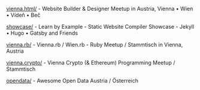 

[vienna.html/](vienna.html) - Website Builder & Designer Meetup in Austria, Vienna • Wien • Vídeň • Beč

[showcase/](showcase) - Learn by Example - Static Website Compiler Showcase - Jekyll • Hugo • Gatsby and Friends


[vienna.rb/](vienna.rb) - Vienna.rb / Wien.rb - Ruby Meetup / Stammtisch in Vienna, Austria

[vienna.crypto/](vienna.crypto) - Vienna Crypto (& Ethereum) Programming Meetup / Stammtisch

[opendata/](opendata) - Awesome Open Data Austria / Österreich 

